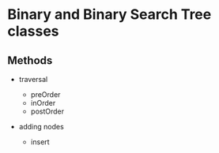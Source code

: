 # Binary and Binary Search Tree classes

## Methods

- traversal
  - preOrder
  - inOrder
  - postOrder

- adding nodes
  - insert
